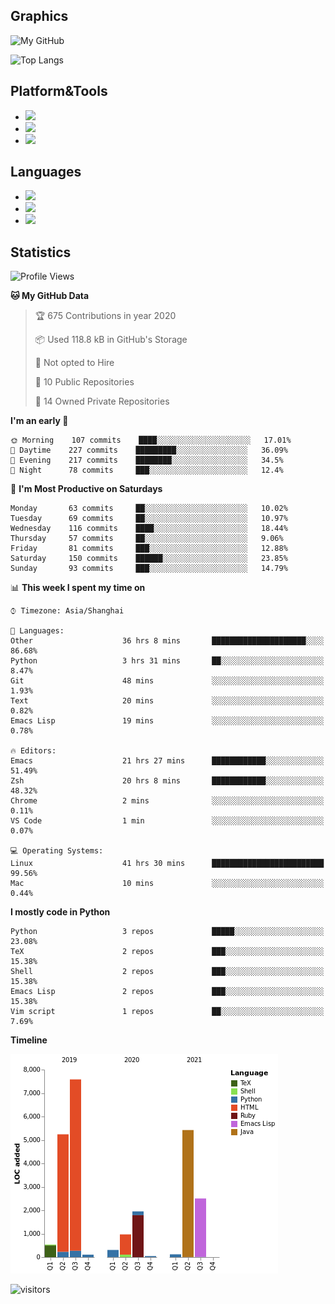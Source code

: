 ## Graphics

![My GitHub](https://github-readme-stats.vercel.app/api?username=SteamedFish&count_private=true&show_icons=true&theme=buefy&include_all_commits=true)

![Top Langs](https://github-readme-stats.vercel.app/api/top-langs/?username=SteamedFish&theme=buefy&hide=ruby&count_private=true&show_icons=true&layout=compact)

## Platform&Tools

* [![](https://img.shields.io/badge/ArchLinux--purple?style=flat-square&logo=ArchLinux)](https://www.archlinux.org/)
* [![](https://img.shields.io/badge/Gentoo-testing-purple?style=flat-square&logo=Gentoo)](https://www.gentoo.org/)
* [![](https://img.shields.io/badge/Doom%20Emacs-28-blue?style=flat-square&logo=Gnu%20emacs&logoColor=white)](https://www.gnu.org/software/emacs/)

## Languages

* [![](https://img.shields.io/badge/-Python-3776AB?style=flat-square&logo=python&logoColor=white)](https://www.python.org/)
* [![](https://img.shields.io/badge/-Bash-00ADD8?style=flat-square&logo=Gnu-bash&logoColor=white)](https://www.gnu.org/software/bash/)
* [![](https://img.shields.io/badge/-Go-00ADD8?style=flat-square&logo=go&logoColor=white)](https://golang.org/)

## Statistics

<!--START_SECTION:waka-->
![Profile Views](http://img.shields.io/badge/Profile%20Views-102-blue)

**🐱 My GitHub Data** 

> 🏆 675 Contributions in year 2020
 > 
> 📦 Used 118.8 kB in GitHub's Storage 
 > 
> 🚫 Not opted to Hire
 > 
> 📜 10 Public Repositories 
 > 
> 🔑 14 Owned Private Repositories 

**I'm an early 🐤** 

```text
🌞 Morning    107 commits    ████░░░░░░░░░░░░░░░░░░░░░   17.01% 
🌆 Daytime    227 commits    █████████░░░░░░░░░░░░░░░░   36.09% 
🌃 Evening    217 commits    ████████░░░░░░░░░░░░░░░░░   34.5% 
🌙 Night      78 commits     ███░░░░░░░░░░░░░░░░░░░░░░   12.4%

```
📅 **I'm Most Productive on Saturdays** 

```text
Monday       63 commits     ██░░░░░░░░░░░░░░░░░░░░░░░   10.02% 
Tuesday      69 commits     ██░░░░░░░░░░░░░░░░░░░░░░░   10.97% 
Wednesday    116 commits    ████░░░░░░░░░░░░░░░░░░░░░   18.44% 
Thursday     57 commits     ██░░░░░░░░░░░░░░░░░░░░░░░   9.06% 
Friday       81 commits     ███░░░░░░░░░░░░░░░░░░░░░░   12.88% 
Saturday     150 commits    ██████░░░░░░░░░░░░░░░░░░░   23.85% 
Sunday       93 commits     ███░░░░░░░░░░░░░░░░░░░░░░   14.79%

```


📊 **This week I spent my time on** 

```text
⌚︎ Timezone: Asia/Shanghai

💬 Languages: 
Other                    36 hrs 8 mins       █████████████████████░░░░   86.68% 
Python                   3 hrs 31 mins       ██░░░░░░░░░░░░░░░░░░░░░░░   8.47% 
Git                      48 mins             ░░░░░░░░░░░░░░░░░░░░░░░░░   1.93% 
Text                     20 mins             ░░░░░░░░░░░░░░░░░░░░░░░░░   0.82% 
Emacs Lisp               19 mins             ░░░░░░░░░░░░░░░░░░░░░░░░░   0.78%

🔥 Editors: 
Emacs                    21 hrs 27 mins      ████████████░░░░░░░░░░░░░   51.49% 
Zsh                      20 hrs 8 mins       ████████████░░░░░░░░░░░░░   48.32% 
Chrome                   2 mins              ░░░░░░░░░░░░░░░░░░░░░░░░░   0.11% 
VS Code                  1 min               ░░░░░░░░░░░░░░░░░░░░░░░░░   0.07%

💻 Operating Systems: 
Linux                    41 hrs 30 mins      █████████████████████████   99.56% 
Mac                      10 mins             ░░░░░░░░░░░░░░░░░░░░░░░░░   0.44%

```

**I mostly code in Python** 

```text
Python                   3 repos             █████░░░░░░░░░░░░░░░░░░░░   23.08% 
TeX                      2 repos             ███░░░░░░░░░░░░░░░░░░░░░░   15.38% 
Shell                    2 repos             ███░░░░░░░░░░░░░░░░░░░░░░   15.38% 
Emacs Lisp               2 repos             ███░░░░░░░░░░░░░░░░░░░░░░   15.38% 
Vim script               1 repos             ██░░░░░░░░░░░░░░░░░░░░░░░   7.69%

```


**Timeline**

![Chart not found](https://github.com/SteamedFish/SteamedFish/blob/master/charts/bar_graph.png) 


<!--END_SECTION:waka-->

![visitors](https://visitor-badge.laobi.icu/badge?page_id=SteamedFish.SteamedFish)
